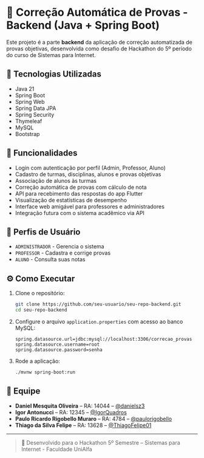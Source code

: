 # 📝 Correção Automática de Provas - Backend (Java + Spring Boot)

Este projeto é a parte **backend** da aplicação de correção automatizada de provas objetivas, desenvolvida como desafio de Hackathon do 5º período do curso de Sistemas para Internet.

## 🚀 Tecnologias Utilizadas

- Java 21
- Spring Boot
- Spring Web
- Spring Data JPA
- Spring Security
- Thymeleaf
- MySQL
- Bootstrap

## 👥 Funcionalidades

- Login com autenticação por perfil (Admin, Professor, Aluno)
- Cadastro de turmas, disciplinas, alunos e provas objetivas
- Associação de alunos às turmas
- Correção automática de provas com cálculo de nota
- API para recebimento das respostas do app Flutter
- Visualização de estatísticas de desempenho
- Interface web amigável para professores e administradores
- Integração futura com o sistema acadêmico via API

## 🔐 Perfis de Usuário

- `ADMINISTRADOR` - Gerencia o sistema
- `PROFESSOR` - Cadastra e corrige provas
- `ALUNO` - Consulta suas notas

## ⚙️ Como Executar

1. Clone o repositório:
   ```bash
   git clone https://github.com/seu-usuario/seu-repo-backend.git
   cd seu-repo-backend
   ```

2. Configure o arquivo `application.properties` com acesso ao banco MySQL:

   ```properties
   spring.datasource.url=jdbc:mysql://localhost:3306/correcao_provas
   spring.datasource.username=root
   spring.datasource.password=senha
   ```

3. Rode a aplicação:
   ```bash
   ./mvnw spring-boot:run
   ```

## 🧠 Equipe

- **Daniel Mesquita Oliveira** – RA: 14044 – [@danielsz3](https://github.com/danielsz3)
- **Igor Antonucci** – RA: 12345 – [@IgorQuadros](https://github.com/IgorQuadros)
- **Paulo Ricardo Rigobello Muraro** – RA: 4784 – [@paulorigobello](https://github.com/paulorigobello)
- **Thiago da Silva Felipe** – RA: 13628 – [@ThiagoFelipe01](https://github.com/ThiagoFelipe01)

---

> 📅 Desenvolvido para o Hackathon 5º Semestre – Sistemas para Internet - Faculdade UniAlfa
